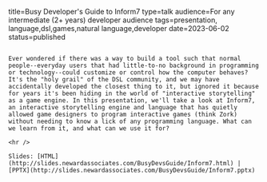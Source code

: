 title=Busy Developer's Guide to Inform7
type=talk
audience=For any intermediate (2+ years) developer audience
tags=presentation, language,dsl,games,natural language,developer
date=2023-06-02
status=published
~~~~~~

Ever wondered if there was a way to build a tool such that normal people--everyday users that had little-to-no background in programming or technology--could customize or control how the computer behaves? It's the "holy grail" of the DSL community, and we may have accidentally developed the closest thing to it, but ignored it because for years it's been hiding in the world of "interactive storytelling" as a game engine. In this presentation, we'll take a look at Inform7, an interactive storytelling engine and language that has quietly allowed game designers to program interactive games (think Zork) without needing to know a lick of any programming language. What can we learn from it, and what can we use it for?
    
<hr />

Slides: [HTML](http://slides.newardassociates.com/BusyDevsGuide/Inform7.html) | [PPTX](http://slides.newardassociates.com/BusyDevsGuide/Inform7.pptx)
